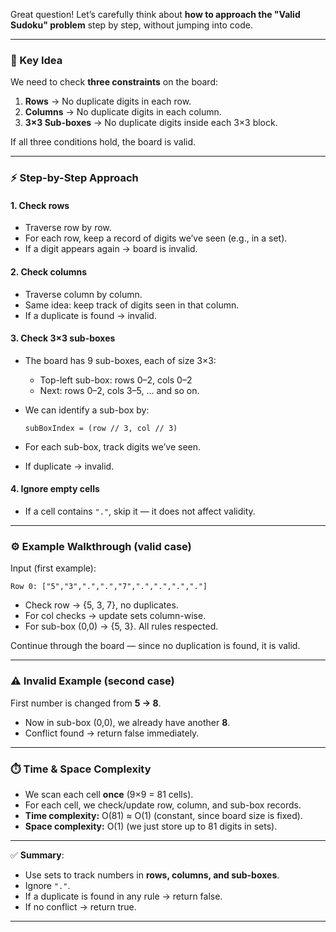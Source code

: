 Great question! Let’s carefully think about **how to approach the "Valid Sudoku" problem** step by step, without jumping into code.

---

### 🔑 Key Idea

We need to check **three constraints** on the board:

1. **Rows** → No duplicate digits in each row.
2. **Columns** → No duplicate digits in each column.
3. **3×3 Sub-boxes** → No duplicate digits inside each 3×3 block.

If all three conditions hold, the board is valid.

---

### ⚡ Step-by-Step Approach

#### 1. **Check rows**

* Traverse row by row.
* For each row, keep a record of digits we’ve seen (e.g., in a set).
* If a digit appears again → board is invalid.

#### 2. **Check columns**

* Traverse column by column.
* Same idea: keep track of digits seen in that column.
* If a duplicate is found → invalid.

#### 3. **Check 3×3 sub-boxes**

* The board has 9 sub-boxes, each of size 3×3:

  * Top-left sub-box: rows 0–2, cols 0–2
  * Next: rows 0–2, cols 3–5, … and so on.
* We can identify a sub-box by:

  ```
  subBoxIndex = (row // 3, col // 3)
  ```
* For each sub-box, track digits we’ve seen.
* If duplicate → invalid.

#### 4. **Ignore empty cells**

* If a cell contains `"."`, skip it — it does not affect validity.

---

### ⚙️ Example Walkthrough (valid case)

Input (first example):

```
Row 0: ["5","3",".",".","7",".",".",".","."]
```

* Check row → {5, 3, 7}, no duplicates.
* For col checks → update sets column-wise.
* For sub-box (0,0) → {5, 3}.
  All rules respected.

Continue through the board — since no duplication is found, it is valid.

---

### ⚠️ Invalid Example (second case)

First number is changed from **5 → 8**.

* Now in sub-box (0,0), we already have another **8**.
* Conflict found → return false immediately.

---

### ⏱️ Time & Space Complexity

* We scan each cell **once** (9×9 = 81 cells).
* For each cell, we check/update row, column, and sub-box records.
* **Time complexity:** O(81) ≈ O(1) (constant, since board size is fixed).
* **Space complexity:** O(1) (we just store up to 81 digits in sets).

---

✅ **Summary**:

* Use sets to track numbers in **rows, columns, and sub-boxes**.
* Ignore `"."`.
* If a duplicate is found in any rule → return false.
* If no conflict → return true.

---
